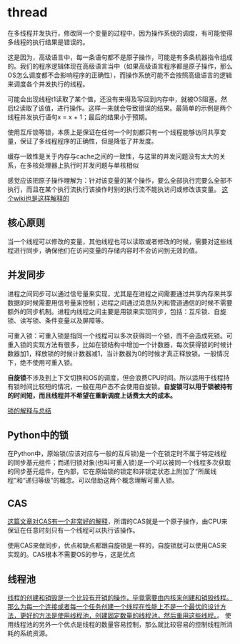# thread

在多线程并发执行，修改同一个变量的过程中，因为操作系统的调度，有可能使得多线程的执行结果是错误的。

这是因为，高级语言中，每一条语句都不是原子操作，可能是有多条机器指令组成的。我们的程序逻辑体现在高级语言当中（如果高级语言程序都是原子操作，那么OS怎么调度都不会影响程序的正确性），而操作系统可能不会按照高级语言的逻辑来调度各个并发执行的线程。

可能会出现线程t1读取了某个值，还没有来得及写回到内存中，就被OS阻塞。然后t2读取了该值，进行操作。这样一来就会导致错误的结果。最简单的示例是两个线程并发执行语句x = x + 1；最后的结果小于预期。

使用互斥锁等锁，本质上是保证在任何一个时刻都只有一个线程能够访问共享变量，保证了多线程程序的正确性，但是降低了并发度。

缓存一致性是关于内存与cache之间的一致性，与这里的并发问题没有太大的关系，在多核处理器上执行时并发问题与单核相似

感觉应该把原子操作理解为：针对该变量的某个操作，要么全部执行完要么全部不执行，而且在某个执行流执行该操作时别的执行流不能执访问或修改该变量。 [这个wiki也是这样解释的](https://wiki.osdev.org/Atomic_operation)

## 核心原则

当一个线程可以修改的变量，其他线程也可以读取或者修改的时候，需要对这些线程进行同步，确保他们在访问变量的存储内容时不会访问到无效的值。

## 并发同步

进程之间同步可以通过信号量来实现，尤其是在进程之间需要通过共享内存来共享数据的时候需要用信号量来控制；进程之间通过消息队列和管道通信的时候不需要额外的同步机制。进程内线程之间主要是用锁来实现同步，包括：互斥锁、自旋锁、读写锁、条件变量以及屏障等。

可重入锁：可重入锁是指同一个线程可以多次获得同一个锁，而不会造成死锁。可重入锁的实现方法有很多，比如在锁结构中增加一个计数器，每次获得锁的时候计数器加1，释放锁的时候计数器减1，当计数器为0的时候才真正释放锁。一般情况下，绝不使用可重入锁。

**自旋锁**不涉及到上下文切换和OS的调度，但会浪费CPU时间。所以适用于线程持有锁时间比较短的情况，一般在用户态不会使用自旋锁。**自旋锁可以用于锁被持有的时间短，而且线程并不希望在重新调度上话费太大的成本。**

[锁的解释与总结](https://www.zhihu.com/question/66733477)

## Python中的锁

在Python中，原始锁(应该对应与一般的互斥锁)是一个在锁定时不属于特定线程的同步基元组件；而递归锁对象(也叫可重入锁)是一个可以被同一个线程多次获取的同步基元组件，在内部，它在原始锁的锁定和非锁定状态上附加了“所属线程”和“递归等级”的概念。可以借助这两个概念理解可重入锁。

## CAS

[这篇文章对CAS有一个非常好的解释](https://jenkov.com/tutorials/java-concurrency/compare-and-swap.html)，所谓的CAS就是一个原子操作，由CPU来保证在任意时刻只有一个线程可以执行该操作。

使用CAS来做同步，优点和缺点都跟自旋锁是一样的，自旋锁就可以使用CAS来实现的。CAS根本不需要OS的参与，这是优点

## 线程池

[线程的创建和销毁是一个比较有开销的操作，毕竟需要由内核来创建和销毁线程。那么为每一个连接或者每一个任务创建一个线程在性能上不是一个最优的设计方法，更好的方法是使用线程池，创建固定数量的线程池，然后重用这些线程。](https://jenkov.com/tutorials/java-concurrency/thread-pools.html)。 使用线程池的另外一个优点是线程的数量容易控制，那么就比较容易的控制线程所消耗的系统资源。
